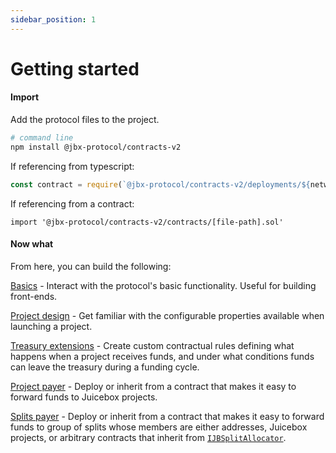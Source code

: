 ```yaml
---
sidebar_position: 1
---
```


# Getting started

#### Import

Add the protocol files to the project.
```bash
# command line
npm install @jbx-protocol/contracts-v2
```

If referencing from typescript:
```typescript
const contract = require(`@jbx-protocol/contracts-v2/deployments/${network}/${contractName}.json`)
```

If referencing from a contract:
```
import '@jbx-protocol/contracts-v2/contracts/[file-path].sol'
```

#### Now what

From here, you can build the following:

[Basics](basics.md) - Interact with the protocol's basic functionality. Useful for building front-ends.  

[Project design](project-design.md) - Get familiar with the configurable properties available when launching a project. 

[Treasury extensions](treasury-extensions) - Create custom contractual rules defining what happens when a project receives funds, and under what conditions funds can leave the treasury during a funding cycle.

[Project payer](utilities/project-payer.md) - Deploy or inherit from a contract that makes it easy to forward funds to Juicebox projects.

[Splits payer](utilities/splits-payer.md) - Deploy or inherit from a contract that makes it easy to forward funds to group of splits whose members are either addresses, Juicebox projects, or arbitrary contracts that inherit from [`IJBSplitAllocator`](build/treasury-extensions/split-allocator.md).


